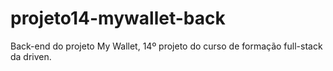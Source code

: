 # projeto14-mywallet-back
Back-end do projeto My Wallet, 14º projeto do curso de formação full-stack da driven.
